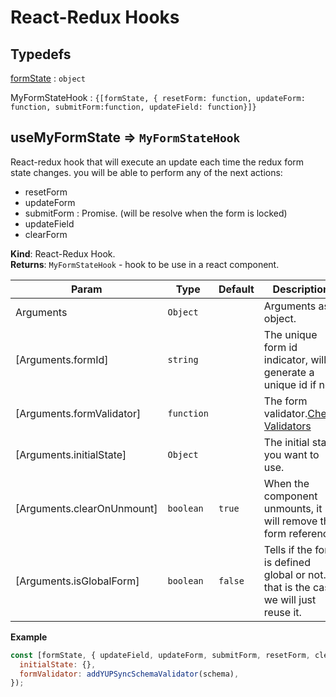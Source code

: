 # React-Redux Hooks

## Typedefs

<dl>
<dt><a href="#formState">formState</a> : <code>object</code></dt>
<dd></dd>
</dl>

<dl>
<dt><a>MyFormStateHook</a> : <code>{[formState, { resetForm: function, updateForm: function, submitForm:function, updateField: function}]}</code></dt>
<dd></dd>
</dl>

## useMyFormState ⇒ <code>MyFormStateHook</code>

React-redux hook that will execute an update each time the redux form state changes. you will be able to
perform any of the next actions:

- resetForm
- updateForm
- submitForm : Promise. (will be resolve when the form is locked)
- updateField
- clearForm

**Kind**: React-Redux Hook.  
**Returns**: <code>MyFormStateHook</code> - hook to be use in a react component.

| Param                      | Type                  | Default            | Description                                                                            |
| -------------------------- | --------------------- | ------------------ | -------------------------------------------------------------------------------------- |
| Arguments                  | <code>Object</code>   |                    | Arguments as object.                                                                   |
| [Arguments.formId]         | <code>string</code>   |                    | The unique form id indicator, will generate a unique id if not.                        |
| [Arguments.formValidator]  | <code>function</code> |                    | The form validator.<a href="/#/core/validators/README">Check Validators</a>            |
| [Arguments.initialState]   | <code>Object</code>   |                    | The initial state you want to use.                                                     |
| [Arguments.clearOnUnmount] | <code>boolean</code>  | <code>true</code>  | When the component unmounts, it will remove the form reference.                        |
| [Arguments.isGlobalForm]   | <code>boolean</code>  | <code>false</code> | Tells if the form is defined global or not. If that is the case we will just reuse it. |

**Example**

```js
const [formState, { updateField, updateForm, submitForm, resetForm, clearForm }] = useMyFormState({
  initialState: {},
  formValidator: addYUPSyncSchemaValidator(schema),
});
```
